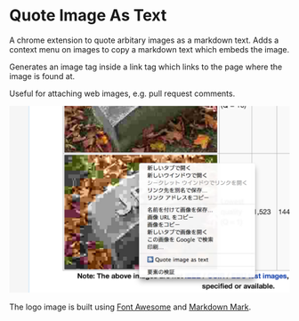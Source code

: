 Quote Image As Text
===================

A chrome extension to quote arbitary images as a markdown text.
Adds a context menu on images to copy a markdown text which embeds the image.

Generates an image tag inside a link tag which links to the page where the image is found at.

Useful for attaching web images, e.g. pull request comments.

[![Screenshot](screenshot.png)](https://chrome.google.com/webstore/detail/quote-image-as-text/fjjehanehnaejfgnmkgebkefbdnebbkc)

The logo image is built using [Font Awesome](http://fortawesome.github.io/) and [Markdown Mark](https://github.com/dcurtis/markdown-mark).
